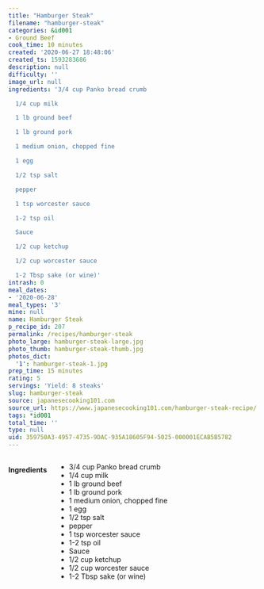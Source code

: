 ```yaml
---
title: "Hamburger Steak"
filename: "hamburger-steak"
categories: &id001
- Ground Beef
cook_time: 10 minutes
created: '2020-06-27 18:48:06'
created_ts: 1593283686
description: null
difficulty: ''
image_url: null
ingredients: '3/4 cup Panko bread crumb

  1/4 cup milk

  1 lb ground beef

  1 lb ground pork

  1 medium onion, chopped fine

  1 egg

  1/2 tsp salt

  pepper

  1 tsp worcester sauce

  1-2 tsp oil

  Sauce

  1/2 cup ketchup

  1/2 cup worcester sauce

  1-2 Tbsp sake (or wine)'
intrash: 0
meal_dates:
- '2020-06-28'
meal_types: '3'
mine: null
name: Hamburger Steak
p_recipe_id: 207
permalink: /recipes/hamburger-steak
photo_large: hamburger-steak-large.jpg
photo_thumb: hamburger-steak-thumb.jpg
photos_dict:
  '1': hamburger-steak-1.jpg
prep_time: 15 minutes
rating: 5
servings: 'Yield: 8 steaks'
slug: hamburger-steak
source: japanesecooking101.com
source_url: https://www.japanesecooking101.com/hamburger-steak-recipe/
tags: *id001
total_time: ''
type: null
uid: 359750A3-4957-4735-9DAC-935A18605F94-5025-000001ECAB5B5782
---
```

<div class="large-8 medium-7 columns" id="writeup">	</div><!-- #writeup -->
</div><!-- #row-one -->
<div class="row" id="row-two">	<div class="medium-4 small-5 columns" id="ingredients"><h4>Ingredients</h4><div class="box box-ingredients content"><ul>
<li>3/4 cup Panko bread crumb</li>
<li>1/4 cup milk</li>
<li>1 lb ground beef</li>
<li>1 lb ground pork</li>
<li>1 medium onion, chopped fine</li>
<li>1 egg</li>
<li>1/2 tsp salt</li>
<li>pepper</li>
<li>1 tsp worcester sauce</li>
<li>1-2 tsp oil</li>
<li>Sauce</li>
<li>1/2 cup ketchup</li>
<li>1/2 cup worcester sauce</li>
<li>1-2 Tbsp sake (or wine)</li>
</ul>
</div>	</div>	<div class="medium-6 small-7 columns" id="directions">	</div>